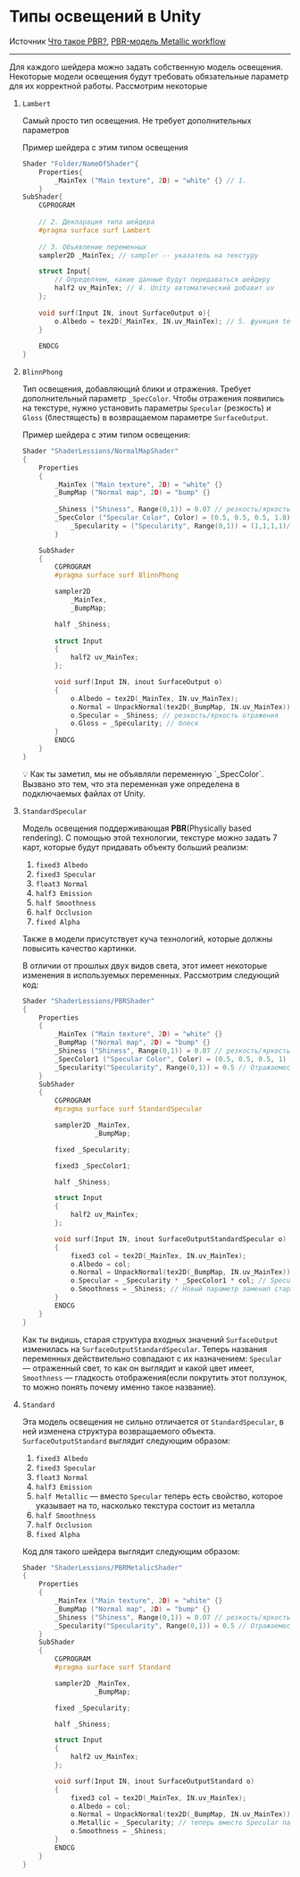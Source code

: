 # Типы освещений в Unity

Источник [Что такое PBR?](https://www.youtube.com/watch?v=moSO2LzwtMo&ab_channel=Defonten),  [PBR-модель Metallic workflow](https://www.youtube.com/watch?v=0W2e2sxhXNI&list=PLATnLipPUmffTTeo6DOglispY6Hw1QU6s&index=14&ab_channel=LexDarlog)

---

Для каждого шейдера можно задать собственную модель освещения. Некоторые модели освещения будут требовать обязательные параметр для их корректной работы. Рассмотрим некоторые

1. `Lambert`
    
    Самый просто тип освещения. Не требует дополнительных параметров
    
    Пример шейдера с этим типом освещения
    
    ```c
    Shader "Folder/NameOfShader"{
    	Properties{
    		_MainTex ("Main texture", 2D) = "white" {} // 1. 
    	}
    SubShader{
    	CGPROGRAM
    	
    	// 2. Декларация типа шейдера
    	#pragma surface surf Lambert
    	
    	// 3. Объявление переменных
    	sampler2D _MainTex; // sampler -- указатель на текстуру
    
    	struct Input{
    		// Определяем, какие данные будут передаваться шейдеру
    		half2 uv_MainTex; // 4. Unity автоматический добавит uv
    	};
    	
    	void surf(Input IN, inout SurfaceOutput o){
    		o.Albedo = tex2D(_MainTex, IN.uv_MainTex); // 5. функция tex2D
    	}
    	
    	ENDCG
    }
    ```
    
2. `BlinnPhong`
    
    Тип освещения, добавляющий блики и отражения. Требует дополнительный параметр `_SpecColor`. Чтобы отражения появились на текстуре, нужно установить параметры `Specular` (резкость) и `Gloss` (блестящесть) в возвращаемом параметре `SurfaceOutput`.
    
    Пример шейдера с этим типом освещения:
    
    ```c
    Shader "ShaderLessions/NormalMapShader"
    {
        Properties
        {
            _MainTex ("Main texture", 2D) = "white" {}
            _BumpMap ("Normal map", 2D) = "bump" {}
            
            _Shiness ("Shiness", Range(0,1)) = 0.07 // резкость/яркость отражения
            _SpecColor ("Specular Color", Color) = (0.5, 0.5, 0.5, 1.0) // Этот параметр должен иметь строго название _SpecColor
    		    _Specularity = ("Specularity", Range(0,1)) = (1,1,1,1)// уровень отображения/зеркальности
    		}
    
        SubShader
        {
            CGPROGRAM
            #pragma surface surf BlinnPhong
    
            sampler2D
                _MainTex,
                _BumpMap;
    
            half _Shiness;
            
            struct Input
            {
                half2 uv_MainTex;
            };
    
            void surf(Input IN, inout SurfaceOutput o)
            {
                o.Albedo = tex2D(_MainTex, IN.uv_MainTex);
                o.Normal = UnpackNormal(tex2D(_BumpMap, IN.uv_MainTex));
                o.Specular = _Shiness; // резкость/яркость отражения
                o.Gloss = _Specularity; // блеск
            }
            ENDCG
        }
    }
    ```
    
    <aside>
    💡 Как ты заметил, мы не объявляли переменную `_SpecColor`. Вызвано это тем, что эта переменная уже определена в подключаемых файлах от Unity.
    
    </aside>
    
3. `StandardSpecular`
    
    Модель освещения поддерживающая **PBR**(Physically based rendering). С помощью этой технологии, текстуре можно задать 7 карт, которые будут придавать объекту больший реализм:
    
    1. `fixed3 Albedo`
    2. `fixed3 Specular`
    3. `float3 Normal`
    4. `half3 Emission`
    5. `half Smoothness`
    6. `half Occlusion`
    7. `fixed Alpha`
    
    Также в модели присутствует куча технологий, которые должны повысить качество картинки. 
    
    В отличии от прошлых двух видов света, этот имеет некоторые изменения в используемых переменных. Рассмотрим следующий код:
    
    ```c
    Shader "ShaderLessions/PBRShader"
    {
        Properties
        {
            _MainTex ("Main texture", 2D) = "white" {}
            _BumpMap ("Normal map", 2D) = "bump" {}
            _Shiness ("Shiness", Range(0,1)) = 0.07 // резкость/яркость отражения
            _SpecColor1 ("Specular Color", Color) = (0.5, 0.5, 0.5, 1) // цвет отражения
            _Specularity("Specularity", Range(0,1)) = 0.5 // Отражаемость
        }
        SubShader
        {
            CGPROGRAM
            #pragma surface surf StandardSpecular
    
            sampler2D _MainTex,
                      _BumpMap;
    
            fixed _Specularity;
    
            fixed3 _SpecColor1;
    
            half _Shiness;
    
            struct Input
            {
                half2 uv_MainTex;
            };
    
            void surf(Input IN, inout SurfaceOutputStandardSpecular o)
            {
                fixed3 col = tex2D(_MainTex, IN.uv_MainTex);
                o.Albedo = col;
                o.Normal = UnpackNormal(tex2D(_BumpMap, IN.uv_MainTex));
                o.Specular = _Specularity * _SpecColor1 * col; // Specular теперь стал Gloss 
                o.Smoothness = _Shiness; // Новый параметр заменил старый Specular
            }
            ENDCG
        }
    }
    ```
    
    Как ты видишь, старая структура входных значений `SurfaceOutput` изменилась на `SurfaceOutputStandardSpecular`. Теперь названия переменных действительно совпадают с их назначением: `Specular` — отраженный свет, то как он выглядит и какой цвет имеет, `Smoothness` — гладкость отображения(если покрутить этот ползунок, то можно понять почему именно такое название).
    
4. `Standard`
    
    Эта модель освещения не сильно отличается от `StandardSpecular`, в ней изменена структура возвращаемого объекта. `SurfaceOutputStandard` выглядит следующим образом:
    
    1. `fixed3 Albedo`
    2. `fixed3 Specular`
    3. `float3 Normal`
    4. `half3 Emission`
    5. `half Metallic` — вместо `Specular` теперь есть свойство, которое указывает на то, насколько текстура состоит из металла
    6. `half Smoothness`
    7. `half Occlusion`
    8. `fixed Alpha`
    
    Код для такого шейдера выглядит следующим образом:
    
    ```c
    Shader "ShaderLessions/PBRMetalicShader"
    {
        Properties
        {
            _MainTex ("Main texture", 2D) = "white" {}
            _BumpMap ("Normal map", 2D) = "bump" {}
            _Shiness ("Shiness", Range(0,1)) = 0.07 // резкость/яркость отражения
            _Specularity("Specularity", Range(0,1)) = 0.5 // Отражаемость
        }
        SubShader
        {
            CGPROGRAM
            #pragma surface surf Standard
    
            sampler2D _MainTex,
                      _BumpMap;
    
            fixed _Specularity;
    
            half _Shiness;
    
            struct Input
            {
                half2 uv_MainTex;
            };
    
            void surf(Input IN, inout SurfaceOutputStandard o)
            {
                fixed3 col = tex2D(_MainTex, IN.uv_MainTex);
                o.Albedo = col;
                o.Normal = UnpackNormal(tex2D(_BumpMap, IN.uv_MainTex));
                o.Metallic = _Specularity; // теперь вместо Specular параметр Metallic
                o.Smoothness = _Shiness;
            }
            ENDCG
        }
    }
    ```